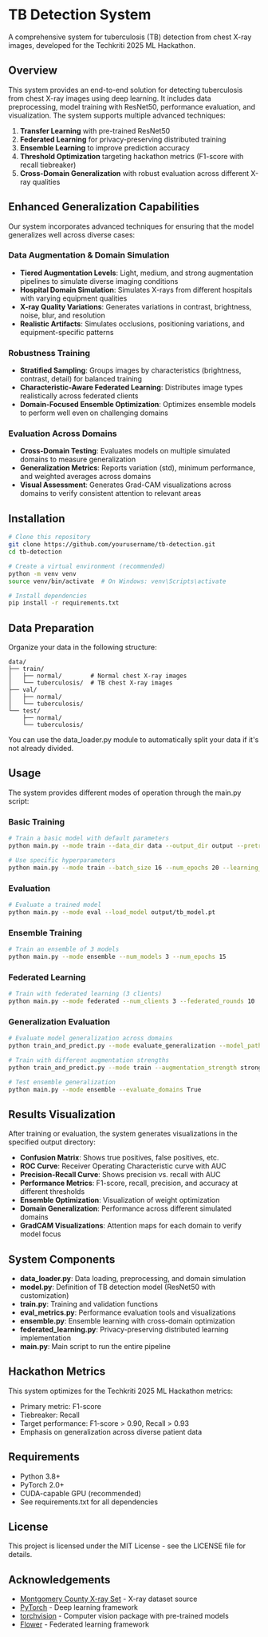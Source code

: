 # TB Detection System

A comprehensive system for tuberculosis (TB) detection from chest X-ray images, developed for the Techkriti 2025 ML Hackathon.

## Overview

This system provides an end-to-end solution for detecting tuberculosis from chest X-ray images using deep learning. It includes data preprocessing, model training with ResNet50, performance evaluation, and visualization. The system supports multiple advanced techniques:

1. **Transfer Learning** with pre-trained ResNet50
2. **Federated Learning** for privacy-preserving distributed training
3. **Ensemble Learning** to improve prediction accuracy
4. **Threshold Optimization** targeting hackathon metrics (F1-score with recall tiebreaker)
5. **Cross-Domain Generalization** with robust evaluation across different X-ray qualities

## Enhanced Generalization Capabilities

Our system incorporates advanced techniques for ensuring that the model generalizes well across diverse cases:

### Data Augmentation & Domain Simulation
- **Tiered Augmentation Levels**: Light, medium, and strong augmentation pipelines to simulate diverse imaging conditions
- **Hospital Domain Simulation**: Simulates X-rays from different hospitals with varying equipment qualities
- **X-ray Quality Variations**: Generates variations in contrast, brightness, noise, blur, and resolution
- **Realistic Artifacts**: Simulates occlusions, positioning variations, and equipment-specific patterns

### Robustness Training
- **Stratified Sampling**: Groups images by characteristics (brightness, contrast, detail) for balanced training
- **Characteristic-Aware Federated Learning**: Distributes image types realistically across federated clients
- **Domain-Focused Ensemble Optimization**: Optimizes ensemble models to perform well even on challenging domains

### Evaluation Across Domains
- **Cross-Domain Testing**: Evaluates models on multiple simulated domains to measure generalization
- **Generalization Metrics**: Reports variation (std), minimum performance, and weighted averages across domains
- **Visual Assessment**: Generates Grad-CAM visualizations across domains to verify consistent attention to relevant areas

## Installation

```bash
# Clone this repository
git clone https://github.com/yourusername/tb-detection.git
cd tb-detection

# Create a virtual environment (recommended)
python -m venv venv
source venv/bin/activate  # On Windows: venv\Scripts\activate

# Install dependencies
pip install -r requirements.txt
```

## Data Preparation

Organize your data in the following structure:

```
data/
├── train/
│   ├── normal/        # Normal chest X-ray images 
│   └── tuberculosis/  # TB chest X-ray images
├── val/
│   ├── normal/
│   └── tuberculosis/
└── test/
    ├── normal/
    └── tuberculosis/
```

You can use the data_loader.py module to automatically split your data if it's not already divided.

## Usage

The system provides different modes of operation through the main.py script:

### Basic Training

```bash
# Train a basic model with default parameters
python main.py --mode train --data_dir data --output_dir output --pretrained

# Use specific hyperparameters
python main.py --mode train --batch_size 16 --num_epochs 20 --learning_rate 0.0005
```

### Evaluation

```bash
# Evaluate a trained model
python main.py --mode eval --load_model output/tb_model.pt
```

### Ensemble Training

```bash
# Train an ensemble of 3 models
python main.py --mode ensemble --num_models 3 --num_epochs 15
```

### Federated Learning

```bash
# Train with federated learning (3 clients)
python main.py --mode federated --num_clients 3 --federated_rounds 10
```

### Generalization Evaluation

```bash
# Evaluate model generalization across domains
python train_and_predict.py --mode evaluate_generalization --model_path tb_model_best.h5

# Train with different augmentation strengths
python train_and_predict.py --mode train --augmentation_strength strong

# Test ensemble generalization
python main.py --mode ensemble --evaluate_domains True
```

## Results Visualization

After training or evaluation, the system generates visualizations in the specified output directory:

- **Confusion Matrix**: Shows true positives, false positives, etc.
- **ROC Curve**: Receiver Operating Characteristic curve with AUC
- **Precision-Recall Curve**: Shows precision vs. recall with AUC
- **Performance Metrics**: F1-score, recall, precision, and accuracy at different thresholds
- **Ensemble Optimization**: Visualization of weight optimization
- **Domain Generalization**: Performance across different simulated domains
- **GradCAM Visualizations**: Attention maps for each domain to verify model focus

## System Components

- **data_loader.py**: Data loading, preprocessing, and domain simulation
- **model.py**: Definition of TB detection model (ResNet50 with customization)
- **train.py**: Training and validation functions
- **eval_metrics.py**: Performance evaluation tools and visualizations
- **ensemble.py**: Ensemble learning with cross-domain optimization
- **federated_learning.py**: Privacy-preserving distributed learning implementation
- **main.py**: Main script to run the entire pipeline

## Hackathon Metrics

This system optimizes for the Techkriti 2025 ML Hackathon metrics:
- Primary metric: F1-score
- Tiebreaker: Recall
- Target performance: F1-score > 0.90, Recall > 0.93
- Emphasis on generalization across diverse patient data

## Requirements

- Python 3.8+
- PyTorch 2.0+
- CUDA-capable GPU (recommended)
- See requirements.txt for all dependencies

## License

This project is licensed under the MIT License - see the LICENSE file for details.

## Acknowledgements

- [Montgomery County X-ray Set](https://openi.nlm.nih.gov/faq) - X-ray dataset source
- [PyTorch](https://pytorch.org/) - Deep learning framework
- [torchvision](https://pytorch.org/vision/) - Computer vision package with pre-trained models
- [Flower](https://flower.dev/) - Federated learning framework 
